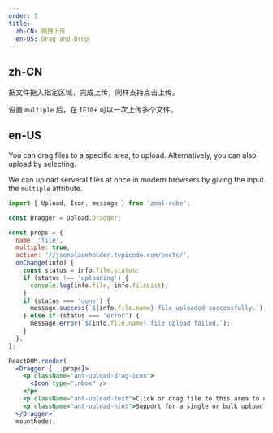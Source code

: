 ```yaml
---
order: 5
title:
  zh-CN: 拖拽上传
  en-US: Drag and Drop
---
```


## zh-CN

把文件拖入指定区域，完成上传，同样支持点击上传。

设置 `multiple` 后，在 `IE10+` 可以一次上传多个文件。

## en-US

You can drag files to a specific area, to upload. Alternatively, you can also upload by selecting.

We can upload serveral files at once in modern browsers by giving the input the `multiple` attribute.

````jsx
import { Upload, Icon, message } from 'zeal-cube';

const Dragger = Upload.Dragger;

const props = {
  name: 'file',
  multiple: true,
  action: '//jsonplaceholder.typicode.com/posts/',
  onChange(info) {
    const status = info.file.status;
    if (status !== 'uploading') {
      console.log(info.file, info.fileList);
    }
    if (status === 'done') {
      message.success(`${info.file.name} file uploaded successfully.`);
    } else if (status === 'error') {
      message.error(`${info.file.name} file upload failed.`);
    }
  },
};

ReactDOM.render(
  <Dragger {...props}>
    <p className="ant-upload-drag-icon">
      <Icon type="inbox" />
    </p>
    <p className="ant-upload-text">Click or drag file to this area to upload</p>
    <p className="ant-upload-hint">Support for a single or bulk upload. Strictly prohibit from uploading company data or other band files</p>
  </Dragger>,
  mountNode);
````
